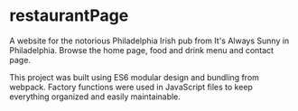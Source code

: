 # restaurantPage

A website for the notorious Philadelphia Irish pub from It's Always Sunny in Philadelphia. Browse the home page, food and drink menu and contact page.

This project was built using ES6 modular design and bundling from webpack. Factory functions were used in JavaScript files to keep everything organized and easily maintainable.
